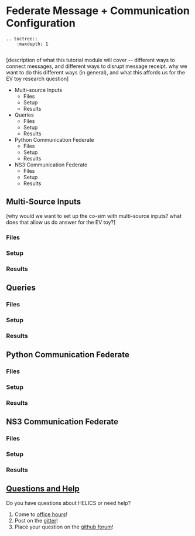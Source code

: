 # Federate Message + Communication Configuration

```eval_rst
.. toctree::
    :maxdepth: 1


```

[description of what this tutorial module will cover -- different ways to connect messages, and different ways to disrupt message receipt. why we want to do this different ways (in general), and what this affords us for the EV toy research question]

- Multi-source Inputs
  - Files
  - Setup
  - Results
- Queries
  - Files
  - Setup
  - Results
- Python Communication Federate
  - Files
  - Setup
  - Results
- NS3 Communication Federate
  - Files
  - Setup
  - Results

## Multi-Source Inputs

[why would we want to set up the co-sim with multi-source inputs? what does that allow us do answer for the EV toy?]

### Files

### Setup

### Results

## Queries

### Files

### Setup

### Results

## Python Communication Federate

### Files

### Setup

### Results

## NS3 Communication Federate

### Files

### Setup

### Results

## [Questions and Help](../support.md)

Do you have questions about HELICS or need help?

1. Come to [office hours](mailto:helicsteam@helics.org)!
2. Post on the [gitter](https://gitter.im/GMLC-TDC/HELICS)!
3. Place your question on the [github forum](https://github.com/GMLC-TDC/HELICS/discussions)!
